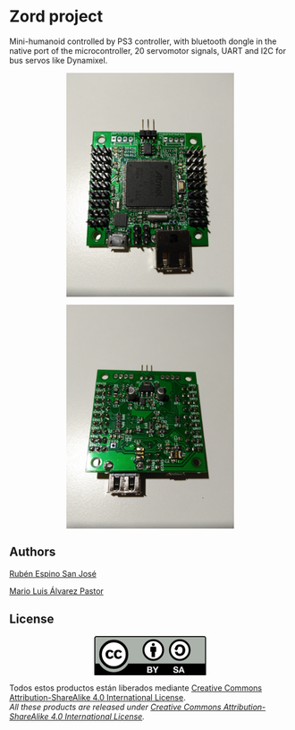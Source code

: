 # Zord project
Mini-humanoid controlled by PS3 controller, with bluetooth dongle in the native port of the microcontroller, 20 servomotor signals, UART and I2C for bus servos like Dynamixel.

<p align="center">
<img src="images/IMG_20161117_200236.jpg" width="300" align = "center">
</p>

<p align="center">
<img src="images/IMG_20161117_200304.jpg" width="300" align = "center">
</p>

## Authors
[Rubén Espino San José](https://github.com/Resaj)

[Mario Luis Álvarez Pastor](https://github.com/AxomirUxsil)

## License
<p align="center">
<img src="license/by-sa.png" align = "center">
</p>

Todos estos productos están liberados mediante [Creative Commons Attribution-ShareAlike 4.0 International License](http://creativecommons.org/licenses/by-sa/4.0/).  
_All these products are released under [Creative Commons Attribution-ShareAlike 4.0 International License](http://creativecommons.org/licenses/by-sa/4.0/)._
